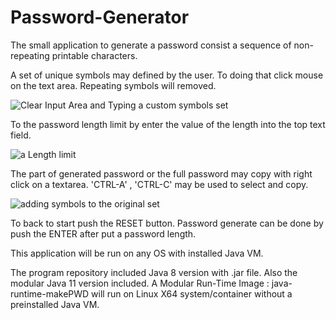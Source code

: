 # Password-Generator
The small application to generate a password consist a sequence of non-repeating printable characters.

A set of unique symbols may defined by the user. To doing that click mouse on the text area.
Repeating symbols will removed. 

![Clear Input Area and Typing a custom symbols set](https://1.bp.blogspot.com/-I0u3FVuxX9I/XIfjKFoU3sI/AAAAAAAAHio/UaTe_wwqojMJTBOmTOCVtk1GQ6bfuUqMgCLcBGAs/s1600/output.gif)

To the password length limit by enter the value of the length into the top text field.

![a Length limit](https://1.bp.blogspot.com/-tC2RXM97ihM/XIfjjiMiBwI/AAAAAAAAHiw/twPnRwy2E7wCPUh1YJCUWJM3BzPKSIB6ACLcBGAs/s1600/output2.gif)

The part of generated password or the full password may copy with right click on a textarea. 'CTRL-A' , 'CTRL-C' may be used to select and copy.

![adding symbols to the original set](https://4.bp.blogspot.com/-1rRhzkNfSec/XIfjrlRJu-I/AAAAAAAAHi0/aerIvoBsluUbKcsTSQyHW5yzkoOlnBahQCLcBGAs/s1600/output1.gif)

To back to start push the RESET button. Password generate can be done by push the ENTER after put a password length.

This application will be run on any OS with installed Java VM.

The program repository included Java 8 version with .jar file. Also the modular Java 11 version included. A Modular Run-Time Image : java-runtime-makePWD will run on Linux X64 system/container without a preinstalled Java VM.
